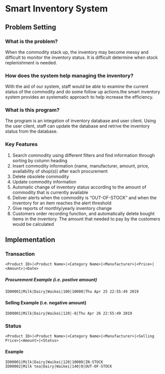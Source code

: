 # Smart Inventory System

## Problem Setting

### What is the problem?
When the commodity stack up, the inventory may become messy and difficult to monitor the inventory status. It is difficult determine when stock replenishment is needed.

### How does the system help managing the inventory?
With the aid of our system, staff would be able to examine the current status of the commodity and do some follow up actions.the smart inventory system provides an systematic approach to help increase the efficiency.

### What is this program?
The program is an integation of inventory database and user cilent. Using the user cilent, staff can update the database and retrive the inventory status from the database.

### Key Features
1. Search commodity using different filters and find information through sorting by column heading
2. Insert commodity information (name, manufacturer, amount, price, availability of shop(s)) after each
procurement
3. Delete obsolete commodity
4. Update commodity information
5. Automatic change of inventory status according to the amount of commodity that is currently available
6. Deliver alerts when the commodity is “OUT-OF-STOCK” and when the inventory for an item reaches the alert threshold
7. Give reports of monthly/yearly inventory change
8. Customers order recording function, and automatically delete bought items in the inventory. The amount that needed to pay by the customers would be calculated

## Implementation

### Transaction 
````
<Product ID>|<Product Name>|<Category Name>|<Manufacturer>|<Price>|<Amount>|<Date> 
````
##### Procurement Example (i.e. postive amount)
````
ID00001|Milk|Dairy|Waikei|100|10000|Thu Apr 25 22:55:49 2019
````
#### Selling Example (i.e. negative amount)
````
ID00001|Milk|Dairy|Waikei|120|-8|Thu Apr 26 22:55:49 2019
````
### Status
````
<Product ID>|<Product Name>|<Category Name>|<Manufacturer>|<Selling Price>|<Amount>|<Status>
````
#### Example
````
ID00001|Milk|Dairy|Waikei|120|10000|IN-STOCK
ID00002|Milk tea|Dairy|Waikei|140|0|OUT-OF-STOCK
````
 

